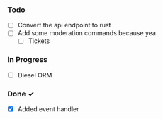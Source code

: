 ### Todo

- [ ] Convert the api endpoint to rust
- [ ] Add some moderation commands because yea
  - [ ] Tickets

### In Progress

- [ ] Diesel ORM

### Done ✓

- [x] Added event handler